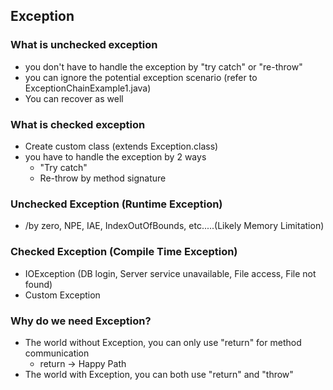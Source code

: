 ## Exception

### What is unchecked exception
  - you don't have to handle the exception by "try catch" or "re-throw"
  - you can ignore the potential exception scenario (refer to ExceptionChainExample1.java)
  - You can recover as well

### What is checked exception
  - Create custom class (extends Exception.class) 
  - you have to handle the exception by 2 ways
    - "Try catch"
    - Re-throw by method signature

### Unchecked Exception (Runtime Exception)
  - /by zero, NPE, IAE, IndexOutOfBounds, etc.....(Likely Memory Limitation)

### Checked Exception (Compile Time Exception)
  - IOException (DB login, Server service unavailable, File access, File not found)
  - Custom Exception 

### Why do we need Exception?
  - The world without Exception, you can only use "return" for method communication
    - return -> Happy Path
  - The world with Exception, you can both use "return" and "throw"